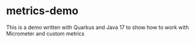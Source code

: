 # metrics-demo
This is a demo written with Quarkus and Java 17 to show how to work with Micrometer and custom metrics
